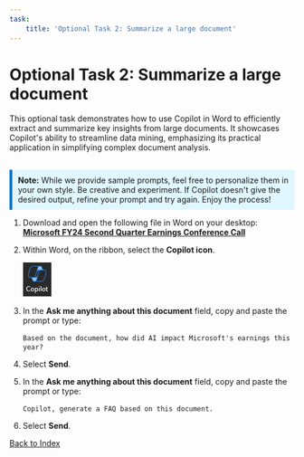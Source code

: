 ```yaml
---
task:
    title: 'Optional Task 2: Summarize a large document'
---
```


# Optional Task 2: Summarize a large document

This optional task demonstrates how to use Copilot in Word to efficiently extract and summarize key insights from large documents. It showcases Copilot's ability to streamline data mining, emphasizing its practical application in simplifying complex document analysis.
<BR>
<BR>
<div style="background-color: #e0f7ff; padding: 10px; border-left: 5px solid #0078D4;">
<strong>Note:</strong> While we provide sample prompts, feel free to personalize them in your own style. Be creative and experiment. If Copilot doesn't give the desired output, refine your prompt and try again. Enjoy the process!
</div>

1. Download and open the following file in Word on your desktop: <a href="https://github.com/MicrosoftLearning/MS-4012-Microsoft-Copilot-Unlocked/raw/master/Resourcefiles/Microsoft_FY24_Second_Quarter_Earnings_Conference_Call.docx" target="_blank">**Microsoft FY24 Second Quarter Earnings Conference Call**</a>
1. Within Word, on the ribbon, select the **Copilot icon**.

    ![Screenshot showing keep it in Copilot.](../Media/copilot_icon.png)

1. In the **Ask me anything about this document** field, copy and paste the prompt or type:

    ```text
    Based on the document, how did AI impact Microsoft's earnings this year?
    ```

1. Select **Send**.  
1. In the **Ask me anything about this document** field, copy and paste the prompt or type:

    ```text
    Copilot, generate a FAQ based on this document.
    ```

1. Select **Send**.

[Back to Index](https://microsoftlearning.github.io/Microsoft-365-Copilot-Immersion-Experience/Instructions/Labs/AIAcademy/index_1.html)
